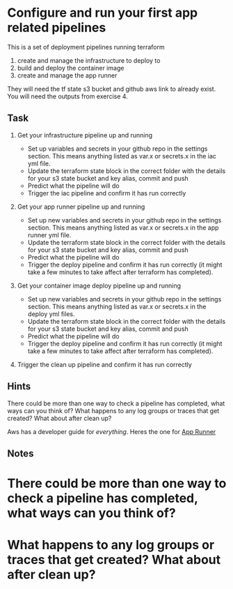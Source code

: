 # Configure and run your first app related pipelines

This is a set of deployment pipelines running terraform
1. create and manage the infrastructure to deploy to
2. build and deploy the container image
3. create and manage the app runner


They will need the tf state s3 bucket and github aws link to already exist. You will need the outputs from exercise 4.

## Task

1. Get your infrastructure pipeline up and running
   - Set up variables and secrets in your github repo in the settings section. This means anything listed as var.x or secrets.x in the iac yml file.
   - Update the terraform state block in the correct folder with the details for your s3 state bucket and key alias, commit and push
   - Predict what the pipeline will do
   - Trigger the iac pipeline and confirm it has run correctly

2. Get your app runner pipeline up and running
   - Set up new variables and secrets in your github repo in the settings section. This means anything listed as var.x or secrets.x in the app runner yml file.
   - Update the terraform state block in the correct folder with the details for your s3 state bucket and key alias, commit and push
   - Predict what the pipeline will do
   - Trigger the deploy pipeline and confirm it has run correctly (it might take a few minutes to take affect after terraform has completed).

3. Get your container image deploy pipeline up and running
   - Set up new variables and secrets in your github repo in the settings section. This means anything listed as var.x or secrets.x in the deploy yml files.
   - Update the terraform state block in the correct folder with the details for your s3 state bucket and key alias, commit and push
   - Predict what the pipeline will do
   - Trigger the deploy pipeline and confirm it has run correctly (it might take a few minutes to take affect after terraform has completed).

4. Trigger the clean up pipeline and confirm it has run correctly

## Hints 
There could be more than one way to check a pipeline has completed, what ways can you think of?
What happens to any log groups or traces that get created? What about after clean up?

Aws has a developer guide for *everything*. Heres the one for [App Runner](https://docs.aws.amazon.com/apprunner/latest/dg/what-is-apprunner.html)

## Notes

# There could be more than one way to check a pipeline has completed, what ways can you think of?


# What happens to any log groups or traces that get created? What about after clean up?
